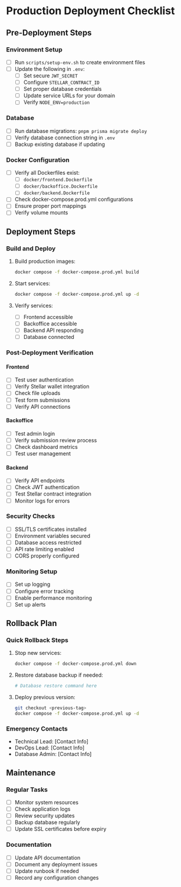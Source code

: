 # Production Deployment Checklist

## Pre-Deployment Steps

### Environment Setup

- [ ] Run `scripts/setup-env.sh` to create environment files
- [ ] Update the following in `.env`:
  - [ ] Set secure `JWT_SECRET`
  - [ ] Configure `STELLAR_CONTRACT_ID`
  - [ ] Set proper database credentials
  - [ ] Update service URLs for your domain
  - [ ] Verify `NODE_ENV=production`

### Database

- [ ] Run database migrations: `pnpm prisma migrate deploy`
- [ ] Verify database connection string in `.env`
- [ ] Backup existing database if updating

### Docker Configuration

- [ ] Verify all Dockerfiles exist:
  - [ ] `docker/frontend.Dockerfile`
  - [ ] `docker/backoffice.Dockerfile`
  - [ ] `docker/backend.Dockerfile`
- [ ] Check docker-compose.prod.yml configurations
- [ ] Ensure proper port mappings
- [ ] Verify volume mounts

## Deployment Steps

### Build and Deploy

1. Build production images:

   ```bash
   docker compose -f docker-compose.prod.yml build
   ```

2. Start services:

   ```bash
   docker compose -f docker-compose.prod.yml up -d
   ```

3. Verify services:
   - [ ] Frontend accessible
   - [ ] Backoffice accessible
   - [ ] Backend API responding
   - [ ] Database connected

### Post-Deployment Verification

#### Frontend

- [ ] Test user authentication
- [ ] Verify Stellar wallet integration
- [ ] Check file uploads
- [ ] Test form submissions
- [ ] Verify API connections

#### Backoffice

- [ ] Test admin login
- [ ] Verify submission review process
- [ ] Check dashboard metrics
- [ ] Test user management

#### Backend

- [ ] Verify API endpoints
- [ ] Check JWT authentication
- [ ] Test Stellar contract integration
- [ ] Monitor logs for errors

### Security Checks

- [ ] SSL/TLS certificates installed
- [ ] Environment variables secured
- [ ] Database access restricted
- [ ] API rate limiting enabled
- [ ] CORS properly configured

### Monitoring Setup

- [ ] Set up logging
- [ ] Configure error tracking
- [ ] Enable performance monitoring
- [ ] Set up alerts

## Rollback Plan

### Quick Rollback Steps

1. Stop new services:

   ```bash
   docker compose -f docker-compose.prod.yml down
   ```

2. Restore database backup if needed:

   ```bash
   # Database restore command here
   ```

3. Deploy previous version:
   ```bash
   git checkout <previous-tag>
   docker compose -f docker-compose.prod.yml up -d
   ```

### Emergency Contacts

- Technical Lead: [Contact Info]
- DevOps Lead: [Contact Info]
- Database Admin: [Contact Info]

## Maintenance

### Regular Tasks

- [ ] Monitor system resources
- [ ] Check application logs
- [ ] Review security updates
- [ ] Backup database regularly
- [ ] Update SSL certificates before expiry

### Documentation

- [ ] Update API documentation
- [ ] Document any deployment issues
- [ ] Update runbook if needed
- [ ] Record any configuration changes
